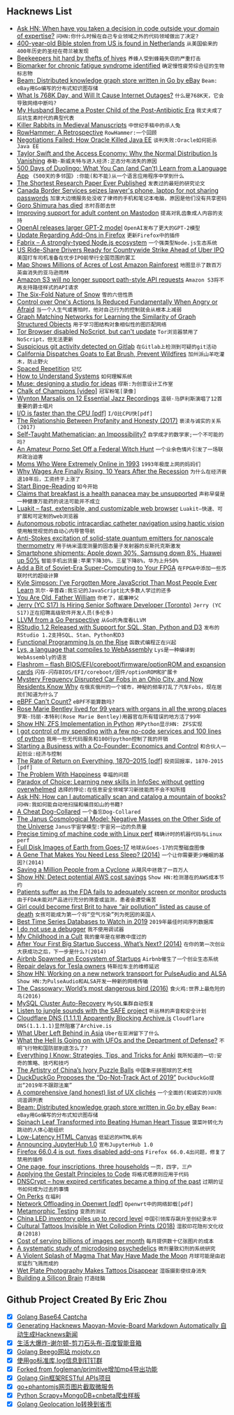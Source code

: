 ## Hacknews List


- [Ask HN: When have you taken a decision in code outside your domain of expertise?](item?id=19817264)  `问HN:你什么时候在自己专业领域之外的代码领域做出了决定?`
- [400-year-old Bible stolen from US is found in Netherlands](https://www.apnews.com/fac7326cd5dc4a89bf11599638100da4)  `从美国偷来的400年历史的圣经在荷兰被发现`
- [Beekeepers hit hard by thefts of hives](https://www.nationalgeographic.com/animals/2019/05/bee-thieves-cost-beekeepers-thousands/)  `养蜂人受到蜂箱失窃的严重打击`
- [Biomarker for chronic fatigue syndrome identified](http://med.stanford.edu/news/all-news/2019/04/biomarker-for-chronic-fatigue-syndrome-identified.html)  `确定慢性疲劳综合征的生物标志物`
- [Beam: Distributed knowledge graph store written in Go by eBay](http://github.com/eBay/beam)  `Beam: eBay用Go编写的分布式知识图存储`
- [What Is 768K Day, and Will It Cause Internet Outages?](https://blog.thousandeyes.com/what-is-768k-day/)  `什么是768K天，它会导致网络中断吗?`
- [My Husband Became a Poster Child of the Post-Antibiotic Era](https://www.thedailybeast.com/how-my-husband-became-a-poster-child-of-the-post-antibiotic-superbug-era)  `我丈夫成了后抗生素时代的典型代表`
- [Killer Rabbits in Medieval Manuscripts](http://www.openculture.com/2019/03/killer-rabbits-in-medieval-manuscripts-why-so-many-drawings-in-the-margins-depict-bunnies-going-bad.html)  `中世纪手稿中的杀人兔`
- [RowHammer: A Retrospective](https://arxiv.org/abs/1904.09724)  `RowHammer:一个回顾`
- [Negotiations Failed: How Oracle Killed Java EE](https://headcrashing.wordpress.com/2019/05/03/negotiations-failed-how-oracle-killed-java-ee/)  `谈判失败:Oracle如何扼杀Java EE`
- [Taylor Swift and the Access Economy: Why the Normal Distribution Is Vanishing](https://alexdanco.com/2015/12/17/taylor-swift-ios-and-the-access-economy-why-the-normal-distribution-is-vanishing/)  `泰勒·斯威夫特与进入经济:正态分布消失的原因`
- [500 Days of Duolingo: What You Can (and Can’t) Learn from a Language App](https://www.nytimes.com/2019/05/04/smarter-living/500-days-of-duolingo-what-you-can-and-cant-learn-from-a-language-app.html)  `《500天的多邻国》:你能(和不能)从一个语言应用程序中学到什么`
- [The Shortest Research Paper Ever Published](https://sparkonit.com/2019/05/05/the-shortest-research-paper-ever-published)  `发表过的最短的研究论文`
- [Canada Border Services seizes lawyer&#39;s phone, laptop for not sharing passwords](https://www.cbc.ca/news/business/cbsa-boarder-security-search-phone-travellers-openmedia-1.5119017)  `加拿大边境服务处没收了律师的手机和笔记本电脑，原因是他们没有共享密码`
- [Goro Shimura has died](https://en.wikipedia.org/wiki/Goro_Shimura)  `志村吾郎去世`
- [Improving support for adult content on Mastodon](https://blog.joinmastodon.org/2019/05/improving-support-for-adult-content-on-mastodon/)  `提高对乳齿象成人内容的支持`
- [OpenAI releases larger GPT-2 model](https://openai.com/blog/better-language-models/#update)  `OpenAI发布了更大的GPT-2模型`
- [Update Regarding Add-Ons in Firefox](https://blog.mozilla.org/addons/2019/05/04/update-regarding-add-ons-in-firefox/)  `更新Firefox中的插件`
- [Fabrix – A strongly-typed Node.js ecosystem](https://github.com/fabrix-app)  `一个强类型Node.js生态系统`
- [US Ride-Share Drivers Ready for Countrywide Strike Ahead of Uber IPO](https://www.thedrive.com/news/27824/us-ride-share-drivers-ready-for-massive-countrywide-strike-ahead-of-uber-ipo)  `美国打车司机准备在优步IPO前举行全国范围的罢工`
- [Map Shows Millions of Acres of Lost Amazon Rainforest](https://www.nationalgeographic.com/environment/2019/04/three-million-acres-brazil-rainforest-lost/)  `地图显示了数百万英亩消失的亚马逊雨林`
- [Amazon S3 will no longer support path-style API requests](https://forums.aws.amazon.com/ann.jspa?annID=6776)  `Amazon S3将不再支持路径样式的API请求`
- [The Six-Fold Nature of Snow](http://www.storyofsnow.com/blog1.php/how-the-crystal-got-its-six)  `雪的六倍性质`
- [Control over One&#39;s Actions Is Reduced Fundamentally When Angry or Afraid](https://digest.bps.org.uk/2019/04/30/peoples-sense-of-control-over-their-actions-is-reduced-at-a-fundamental-level-when-theyre-angry-or-afraid/)  `当一个人生气或害怕时，他对自己行为的控制就会从根本上减弱`
- [Graph Matching Networks for Learning the Similarity of Graph Structured Objects](https://arxiv.org/abs/1904.12787)  `用于学习图结构对象相似性的图匹配网络`
- [Tor Browser disabled NoScript, but can&#39;t update](https://lists.torproject.org/pipermail/tor-talk/2019-May/045116.html)  `Tor浏览器禁用了NoScript，但无法更新`
- [Suspicious git activity detected on Gitlab](https://about.gitlab.com/2019/05/03/suspicious-git-activity-security-update/)  `在Gitlab上检测到可疑的git活动`
- [California Dispatches Goats to Eat Brush, Prevent Wildfires](https://www.bloomberg.com/news/articles/2019-05-03/california-dispatches-goats-to-eat-brush-prevent-wildfires)  `加州派山羊吃灌木，防止野火`
- [Spaced Repetition](https://www.gwern.net/Spaced-repetition)  `记忆`
- [How to Understand Systems](https://neilkakkar.com/understanding-systems.html)  `如何理解系统`
- [Muse: designing a studio for ideas](https://www.inkandswitch.com/muse-studio-for-ideas.html)  `缪斯:为创意设计工作室`
- [Chalk of Champions [video]](https://vimeo.com/333758769)  `冠军粉笔[录像]`
- [Wynton Marsalis on 12 Essential Jazz Recordings](https://www.rollingstone.com/music/music-features/wynton-marsalis-interview-essential-jazz-recordings-821914/)  `温顿·马萨利斯演唱了12首重要的爵士唱片`
- [I/O is faster than the CPU [pdf]](https://penberg.org/parakernel-hotos19.pdf)  `I/O比CPU快[pdf]`
- [The Relationship Between Profanity and Honesty (2017)](https://www.gsb.stanford.edu/faculty-research/publications/frankly-we-do-give-damn-relationship-between-profanity-honesty)  `亵渎与诚实的关系(2017)`
- [Self-Taught Mathematician; an Impossibility?](https://medium.com/@artagnon/self-taught-mathematician-an-impossibility-67d9b6893710)  `自学成才的数学家;一个不可能的吗?`
- [An Amateur Porno Set Off a Federal Witch Hunt](https://www.thedailybeast.com/deep-sleep-how-an-amateur-porn-film-set-off-a-massive-federal-witch-hunt)  `一个业余色情片引发了一场联邦政治迫害`
- [Moms Who Were Extremely Online in 1993](https://www.theatlantic.com/family/archive/2019/05/moms-who-were-extremely-online-1993/588562/)  `1993年极度上网的妈妈们`
- [Why Wages Are Finally Rising, 10 Years After the Recession](https://www.nytimes.com/2019/05/02/business/economy/wage-growth-economy.html)  `为什么在经济衰退10年后，工资终于上涨了`
- [Start Binge-Reading](https://www.nytimes.com/2019/05/04/opinion/sunday/why-you-should-start-binge-reading-right-now.html)  `如今开始`
- [Claims that breakfast is a health panacea may be unsupported](https://www.vox.com/2019/2/1/18206873/breakfast-diet-weight-loss)  `声称早餐是一种健康万能药的说法可能并不成立`
- [Luakit – fast, extensible, and customizable web browser](https://luakit.github.io/)  `Luakit—快速、可扩展和可定制的web浏览器`
- [Autonomous robotic intracardiac catheter navigation using haptic vision](https://robotics.sciencemag.org/content/4/29/eaaw1977.full)  `使用触觉视觉的自动心内导管导航`
- [Anti-Stokes excitation of solid-state quantum emitters for nanoscale thermometry](https://advances.sciencemag.org/content/5/5/eaav9180)  `用于纳米温度测量的固态量子发射器的反斯托克斯激发`
- [Smartphone shipments: Apple down 30%, Samsung down 8%, Huawei up 50%](https://www.forbes.com/sites/johnkoetsier/2019/05/01/smartphone-shipments-apple-down-30-samsung-down-8-but-huawei-up-50/#6cff807476b0)  `智能手机出货量:苹果下降30%，三星下降8%，华为上升50%`
- [Add a Bit of Soviet-Era Super-Computing to Your FPGA](https://hackaday.com/2019/05/03/add-a-bit-of-soviet-era-super-computing-to-your-fpga/)  `在FPGA中添加一些苏联时代的超级计算`
- [Kyle Simpson: I’ve Forgotten More JavaScript Than Most People Ever Learn](https://medium.com/@amsterdamjs/kyle-simpson-ive-forgotten-more-javascript-than-most-people-ever-learn-3bddc6c13e93)  `凯尔·辛普森:我忘记的JavaScript比大多数人学过的还多`
- [You Are Old, Father William](https://www.firstthings.com/web-exclusives/2019/05/you-are-old-father-william)  `你老了，威廉神父`
- [Jerry (YC S17) Is Hiring Senior Software Developer (Toronto)](https://jerry.workable.com/j/089F60DE31)  `Jerry (YC S17)正在招聘高级软件开发人员(多伦多)`
- [LLVM from a Go Perspective](https://aykevl.nl/2019/04/llvm-from-go)  `从Go的角度看LLVM`
- [RStudio 1.2 Released with Support for SQL, Stan, Python and D3](https://blog.rstudio.com/2019/04/30/rstudio-1-2-release/)  `发布的RStudio 1.2支持SQL、Stan、Python和D3`
- [Functional Programming Is on the Rise](https://medium.com/@elizarov/functional-programing-is-on-the-rise-ebd5c705eaef)  `函数式编程正在兴起`
- [Lys, a language that compiles to WebAssembly](https://github.com/lys-lang/lys)  `Lys是一种编译到WebAssembly的语言`
- [Flashrom – flash BIOS/EFI/coreboot/firmware/optionROM and expansion cards](https://www.flashrom.org/Flashrom)  `闪存-闪存BIOS/EFI/coreboot/固件/optionROM和扩展卡`
- [Mystery Frequency Disrupted Car Fobs in an Ohio City, and Now Residents Know Why](https://www.nytimes.com/2019/05/04/us/key-fobs-north-olmsted-ohio.html)  `在俄亥俄州的一个城市，神秘的频率打乱了汽车Fobs，现在居民们知道为什么了`
- [eBPF Can&#39;t Count?](https://blog.cloudflare.com/ebpf-cant-count/)  `eBPF不能算数吗?`
- [Rose Marie Bentley lived for 99 years with organs in all the wrong places](https://www-m.cnn.com/2019/04/08/health/99-year-old-backward-organs-medical-oddity/index.html)  `罗斯·玛丽·本特利(Rose Marie Bentley)用器官在所有错误的地方活了99年`
- [Show HN: ZFS Implementation in Python](https://github.com/alcarithemad/zfsp)  `用Python显示HN: ZFS实现`
- [I got control of my spending with a few no-code services and 100 lines of python](https://medium.com/@jcpeters/how-i-got-control-of-my-spending-with-a-couple-no-code-services-and-only-100-lines-of-python-code-36c8ac75f670)  `我用一些无代码服务和100行python控制了我的开销`
- [Starting a Business with a Co-Founder: Economics and Control](https://khanna.cc/blog/starting-a-business-with-a-cofounder/)  `和合伙人一起创业:经济与控制`
- [The Rate of Return on Everything, 1870–2015 [pdf]](https://economics.harvard.edu/files/economics/files/ms28533.pdf)  `投资回报率，1870-2015 [pdf]`
- [The Problem With Happiness](https://athenaeumreview.org/essay/the-problem-with-happiness/)  `幸福的问题`
- [Paradox of Choice: Learning new skills in InfoSec without getting overwhelmed](https://azeria-labs.com/paradox-of-choice/)  `选择的悖论:在信息安全领域学习新技能而不会不知所措`
- [Ask HN: How can I automatically scan and catalog a mountain of books?](item?id=19817219)  `问HN:我如何能自动地扫描和编目如山的书籍?`
- [A Cheat Dog-Collared](https://literaryreview.co.uk/a-cheat-dog-collared)  `一个备忘Dog-Collared`
- [The Janus Cosmological Model: Negative Masses on the Other Side of the Universe](http://www.januscosmologicalmodel.com/negativemass)  `Janus宇宙学模型:宇宙另一边的负质量`
- [Precise timing of machine code with Linux perf](https://easyperf.net/blog/2019/04/03/Precise-timing-of-machine-code-with-Linux-perf)  `精确计时的机器代码与Linux perf`
- [Full Disk Images of Earth from Goes-17](http://esorensen.com/goes-part-1/)  `地球从Goes-17的完整磁盘图像`
- [A Gene That Makes You Need Less Sleep? (2014)](https://www.newyorker.com/science/maria-konnikova/a-gene-makes-you-need-less-sleep)  `一个让你需要更少睡眠的基因?(2014)`
- [Saving a Million People from a Cyclone](https://www.nytimes.com/2019/05/03/world/asia/cyclone-fani-india-evacuations.html)  `从飓风中拯救了一百万人`
- [Show HN: Detect potential AWS cost savings](https://github.com/mlabouardy/komiser)  `Show HN:检测潜在的AWS成本节约`
- [Patients suffer as the FDA fails to adequately screen or monitor products](https://www.nytimes.com/2019/05/04/opinion/sunday/medical-devices.html)  `由于FDA未能对产品进行充分的筛查或监测，患者会遭受痛苦`
- [Girl could become first Brit to have “air pollution” listed as cause of death](https://www.cbsnews.com/news/ella-kissi-debrah-could-become-first-death-attributed-to-air-pollution-in-united-kingdom/)  `女孩可能成为第一个将“空气污染”列为死因的英国人`
- [Best Time Series Databases to Watch in 2019](http://devconnected.com/4-best-time-series-databases-to-watch-in-2019/)  `2019年最佳时间序列数据库`
- [I do not use a debugger](https://lemire.me/blog/2016/06/21/i-do-not-use-a-debugger/)  `我不使用调试器`
- [My Childhood in a Cult](https://www.newyorker.com/magazine/2019/05/06/my-childhood-in-a-cult)  `我的童年是在邪教中度过的`
- [After Your First Big Startup Success, What’s Next? (2014)](https://feld.com/archives/2014/06/first-big-success-whats-next.html)  `在你的第一次创业大获成功之后，下一步是什么?(2014)`
- [Airbnb Spawned an Ecosystem of Startups](https://www.bloomberg.com/news/articles/2019-05-01/airbnb-spawned-an-ecosystem-of-startups-that-sweat-the-details-so-owners-don-t-have-to)  `Airbnb催生了一个创业生态系统`
- [Repair delays for Tesla owners](https://www.sfgate.com/cars/article/tesla-repair-wait-time-complaints-electric-car-13796037.php)  `特斯拉车主的维修延迟`
- [Show HN: Working on a new network transport for PulseAudio and ALSA](https://gavv.github.io/articles/new-network-transport/#)  `Show HN:为PulseAudio和ALSA开发一种新的网络传输`
- [The Cassowary: World’s most dangerous bird (2016)](https://www.smithsonianmag.com/science-nature/behind-scenes-national-zoo-worlds-most-dangerous-bird-180960704/)  `食火鸡:世界上最危险的鸟(2016)`
- [MySQL Cluster Auto-Recovery](https://magicofsecurity.com/mysql8-cluster-and-networking-problems/)  `MySQL集群自动恢复`
- [Listen to jungle sounds with the SAFE project](http://acoustics.safeproject.net/)  `听丛林的声音和安全计划`
- [Cloudflare DNS (1.1.1.1) Apparently Blocking Archive.is](item?id=19828317)  `Cloudflare DNS(1.1.1.1)显然阻塞了Archive.is`
- [What Uber Left Behind in Asia](https://www.bloomberg.com/opinion/articles/2019-05-02/what-uber-left-behind-in-asia)  `Uber在亚洲留下了什么`
- [What the Hell Is Going on with UFOs and the Department of Defense?](https://www.thedrive.com/the-war-zone/27666/what-the-hell-is-going-on-with-ufos-and-department-of-defense)  `不明飞行物和国防部到底怎么了?`
- [Everything I Know: Strategies, Tips, and Tricks for Anki](https://senrigan.io/blog/everything-i-know-strategies-tips-and-tricks-for-spaced-repetition-anki)  `我所知道的一切:安奇的策略、技巧和技巧`
- [The Artistry of China’s Ivory Puzzle Balls](https://www.atlasobscura.com/articles/puzzle-balls-from-guangzhou)  `中国象牙拼图球的艺术性`
- [DuckDuckGo Proposes the “Do-Not-Track Act of 2019”](https://searchengineland.com/duckduckgo-proposes-the-do-not-track-act-of-2019-316258)  `DuckDuckGo提出“2019年不跟踪法案”`
- [A comprehensive (and honest) list of UX clichés](https://uxdesign.cc/a-comprehensive-and-honest-list-of-ux-clich%C3%A9s-96e2a08fb2e9?source=collection_home---4------2---------------------)  `一个全面的(和诚实的)UX陈词滥调列表`
- [Beam: Distributed knowledge graph store written in Go by eBay](https://github.com/eBay/beam)  `Beam: eBay用Go编写的分布式知识图存储`
- [Spinach Leaf Transformed into Beating Human Heart Tissue](https://news.nationalgeographic.com/2017/03/human-heart-spinach-leaf-medicine-science/)  `菠菜叶转化为跳动的人体心脏组织`
- [Low-Latency HTML Canvas](https://developers.google.com/web/updates/2019/05/desynchronized)  `低延迟的HTML帆布`
- [Announcing JupyterHub 1.0](https://blog.jupyter.org/announcing-jupyterhub-1-0-8fff78acad7f)  `宣布JupyterHub 1.0`
- [Firefox 66.0.4 is out, fixes disabled add-ons](https://ftp.mozilla.org/pub/firefox/releases/66.0.4/)  `Firefox 66.0.4出问题，修复了禁用的插件`
- [One page, four inscriptions, three households](https://collation.folger.edu/2019/04/three-households/)  `一页，四字，三户`
- [Applying the Gestalt Principles to Code](https://yetanotherchris.dev/clean-code/gestalt-principles/)  `将格式塔原则应用于代码`
- [DNSCrypt – how expired certificates became a thing of the past](https://00f.net/2019/05/04/fixing-expired-certificates/)  `过期的证书如何成为过去的事情`
- [On Perks](https://medium.com/@byrnehobart/every-day-companies-around-the-world-execute-a-low-risk-high-return-arbitrage-they-buy-the-time-9be6e1c1d486)  `在福利`
- [Network Offloading in Openwrt [pdf]](https://openwrtsummit.files.wordpress.com/2018/11/hauke-mehrtens.pdf)  `Openwrt中的网络卸载[pdf]`
- [Metamorphic Testing](https://www.hillelwayne.com/post/metamorphic-testing/)  `变质的测试`
- [China LED inventory piles up to record level](https://www.digitimes.com/news/a20190502PD210.html)  `中国引领库存飙升至创纪录水平`
- [Cultural Tattoos Invisible in Wet Collodion Prints (2018)](https://fstoppers.com/film/cultural-tattoos-invisible-wet-collodion-prints-259738)  `湿胶印花隐形文化纹身(2018)`
- [Cost of serving billions of images per month](https://medium.com/p/f499620a14d0)  `每月提供数十亿张图片的成本`
- [A systematic study of microdosing psychedelics](https://doi.org/10.1371/journal.pone.0211023)  `微剂量致幻剂的系统研究`
- [A Violent Splash of Magma That May Have Made the Moon](https://www.nytimes.com/2019/05/01/science/moon-earth-collision.html)  `月球可能是由岩浆猛烈飞溅而成的`
- [Wet Plate Photography Makes Tattoos Disappear](https://petapixel.com/2018/07/09/wet-plate-photography-makes-tattoos-disappear/)  `湿版摄影使纹身消失`
- [Building a Silicon Brain](https://www.the-scientist.com/features/building-a-silicon-brain-65738)  `打造硅脑`

## Github Project Created By Eric Zhou

- [x] [Golang Base64 Captcha](https://github.com/mojocn/base64Captcha)
- [x] [Generating Hacknews Maoyan-Movie-Board Markdown Automatically 自动生成Hacknews新闻](https://github.com/dejavuzhou/md-genie)
- [x] [生活大爆炸-谢尔顿-剪刀石头布-百度智能音箱](https://github.com/mojocn/dueros-bang-game)
- [x] [Golang Beego网站 mojotv.cn](https://github.com/mojocn/www.mojotv.cn)
- [x] [使用go标准库,log信息到钉钉群](https://github.com/mojocn/dooger)
- [x] [Forked from fogleman/primitive增加mp4导出功能](https://github.com/mojocn/primitive)
- [x] [Golang Gin框架RESTful APIs项目](https://github.com/JJJJJJJerk/ezier-golang-web-api-framework)
- [x] [go+phantomjs网页图片截取微服务](https://github.com/mojocn/screen_shot)
- [x] [Python Scrapy+MongoDB+cnbeta爬虫样板](https://github.com/mojocn/scrapy_mongodb_boilerplate_cnbeta)
- [x] [Golang Geolocation Ip转换到省市](https://github.com/mojocn/ip2location)